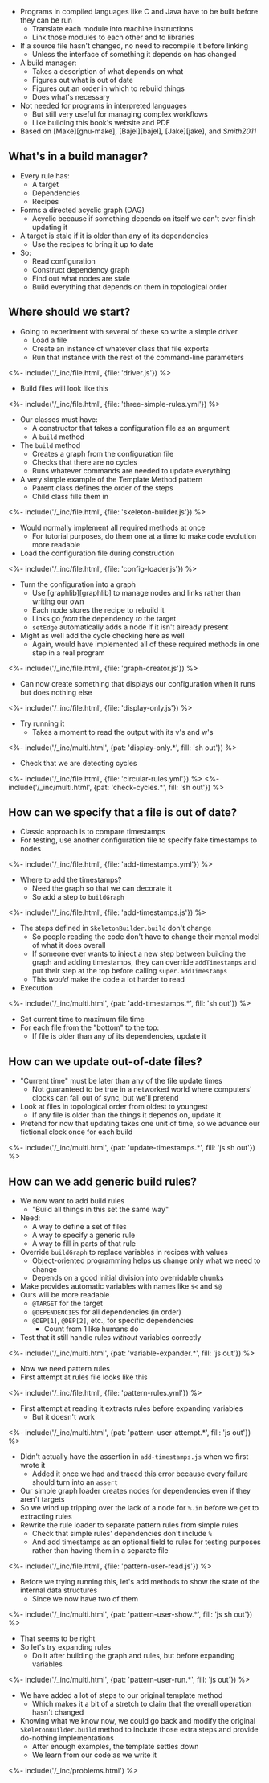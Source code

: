 ---
---

-   Programs in <g key="compiled_language">compiled languages</g> like C and Java have to be built before they can be run
    -   Translate each module into machine instructions
    -   <g key="link">Link</g> those modules to each other and to libraries
-   If a source file hasn't changed, no need to recompile it before linking
    -   Unless the interface of something it depends on has changed
-   A <g key="build_manager">build manager</g>:
    -   Takes a description of what depends on what
    -   Figures out what is out of date
    -   Figures out an order in which to rebuild things
    -   Does what's necessary
-   Not needed for programs in <g key="interpreted_language">interpreted languages</g>
    -   But still very useful for managing complex workflows
    -   Like building this book's website and PDF
-   Based on [Make][gnu-make], [Bajel][bajel], [Jake][jake], and <cite>Smith2011</cite>

## What's in a build manager?

-   Every rule has:
    -   A <g key="build_target">target</g>
    -   <g key="dependency">Dependencies</g>
    -   <g key="build_recipe">Recipes</g>
-   Forms a <g key="dag">directed acyclic graph</g> (DAG)
    -   Acyclic because if something depends on itself we can't ever finish updating it
-   A target is <g key="build_stale">stale</g> if it is older than any of its dependencies
    -   Use the recipes to bring it up to date
-   So:
    -   Read configuration
    -   Construct dependency graph
    -   Find out what nodes are stale
    -   Build everything that depends on them in <g key="topological_order">topological order</g>

## Where should we start?

-   Going to experiment with several of these so write a simple <g key="driver">driver</g>
    -   Load a file
    -   Create an instance of whatever class that file exports
    -   Run that instance with the rest of the command-line parameters

<%- include('/_inc/file.html', {file: 'driver.js'}) %>

-   Build files will look like this

<%- include('/_inc/file.html', {file: 'three-simple-rules.yml'}) %>

-   Our classes must have:
    -   A constructor that takes a configuration file as an argument
    -   A `build` method
-   The `build` method
    -   Creates a graph from the configuration file
    -   Checks that there are no cycles
    -   Runs whatever commands are needed to update everything
-   A very simple example of the <g key="template_method_pattern">Template Method</g> pattern
    -   Parent class defines the order of the steps
    -   Child class fills them in

<%- include('/_inc/file.html', {file: 'skeleton-builder.js'}) %>

-   Would normally implement all required methods at once
    -   For tutorial purposes, do them one at a time to make code evolution more readable
-   Load the configuration file during construction

<%- include('/_inc/file.html', {file: 'config-loader.js'}) %>

-   Turn the configuration into a graph
    -   Use [graphlib][graphlib] to manage nodes and links rather than writing our own
    -   Each node stores the recipe to rebuild it
    -   Links go *from* the dependency *to* the target
    -   `setEdge` automatically adds a node if it isn't already present
-   Might as well add the cycle checking here as well
    -   Again, would have implemented all of these required methods in one step in a real program

<%- include('/_inc/file.html', {file: 'graph-creator.js'}) %>

-   Can now create something that displays our configuration when it runs but does nothing else

<%- include('/_inc/file.html', {file: 'display-only.js'}) %>

-   Try running it
    -   Takes a moment to read the output with its v's and w's

<%- include('/_inc/multi.html', {pat: 'display-only.*', fill: 'sh out'}) %>

-   Check that we are detecting cycles

<%- include('/_inc/file.html', {file: 'circular-rules.yml'}) %>
<%- include('/_inc/multi.html', {pat: 'check-cycles.*', fill: 'sh out'}) %>

## How can we specify that a file is out of date?

-   Classic approach is to compare timestamps
-   For testing, use another configuration file to specify fake timestamps to nodes

<%- include('/_inc/file.html', {file: 'add-timestamps.yml'}) %>

-   Where to add the timestamps?
    -   Need the graph so that we can decorate it
    -   So add a step to `buildGraph`

<%- include('/_inc/file.html', {file: 'add-timestamps.js'}) %>

-   The steps defined in `SkeletonBuilder.build` don't change
    -   So people reading the code don't have to change their mental model of what it does overall
    -   If someone ever wants to inject a new step between building the graph and adding timestamps,
        they can override `addTimestamps` and put their step at the top before calling `super.addTimestamps`
    -   This *would* make the code a lot harder to read
-   Execution

<%- include('/_inc/multi.html', {pat: 'add-timestamps.*', fill: 'sh out'}) %>

-   Set current time to maximum file time
-   For each file from the "bottom" to the top:
    -   If file is older than any of its dependencies, update it

## How can we update out-of-date files?

-   "Current time" must be later than any of the file update times
    -   Not guaranteed to be true in a networked world where computers' clocks can fall out of sync, but we'll pretend
-   Look at files in topological order from oldest to youngest
    -   If any file is older than the things it depends on, update it
-   Pretend for now that updating takes one unit of time, so we advance our fictional clock once for each build

<%- include('/_inc/multi.html', {pat: 'update-timestamps.*', fill: 'js sh out'}) %>

## How can we add generic build rules?

-   We now want to add <g key="build_rule">build rules</g>
    -   "Build all things in this set the same way"
-   Need:
    -   A way to define a set of files
    -   A way to specify a generic rule
    -   A way to fill in parts of that rule
-   Override `buildGraph` to replace variables in recipes with values
    -   Object-oriented programming helps us change only what we need to change
    -   Depends on a good initial division into overridable chunks
-   Make provides <g key="automatic_variable">automatic variables</g> with names like `$<` and `$@`
-   Ours will be more readable
    -   `@TARGET` for the target
    -   `@DEPENDENCIES` for all dependencies (in order)
    -   `@DEP[1]`, `@DEP[2]`, etc., for specific dependencies
        -   Count from 1 like humans do
-   Test that it still handle rules *without* variables correctly

<%- include('/_inc/multi.html', {pat: 'variable-expander.*', fill: 'js out'}) %>

-   Now we need <g key="pattern_rule">pattern rules</g>
-   First attempt at rules file looks like this

<%- include('/_inc/file.html', {file: 'pattern-rules.yml'}) %>

-   First attempt at reading it extracts rules before expanding variables
    -   But it doesn't work

<%- include('/_inc/multi.html', {pat: 'pattern-user-attempt.*', fill: 'js out'}) %>

-   Didn't actually have the assertion in `add-timestamps.js` when we first wrote it
    -   Added it once we had and traced this error because every failure should turn into an `assert`
-   Our simple graph loader creates nodes for dependencies even if they aren't targets
-   So we wind up tripping over the lack of a node for `%.in` before we get to extracting rules
-   Rewrite the rule loader to separate pattern rules from simple rules
    -   Check that simple rules' dependencies don't include `%`
    -   And add timestamps as an optional field to rules for testing purposes rather than having them in a separate file

<%- include('/_inc/file.html', {file: 'pattern-user-read.js'}) %>

-   Before we trying running this, let's add methods to show the state of the internal data structures
    -   Since we now have two of them

<%- include('/_inc/multi.html', {pat: 'pattern-user-show.*', fill: 'js sh out'}) %>

-   That seems to be right
-   So let's try expanding rules
    -   Do it after building the graph and rules, but before expanding variables

<%- include('/_inc/multi.html', {pat: 'pattern-user-run.*', fill: 'js out'}) %>

-   We have added a lot of steps to our original template method
    -   Which makes it a bit of a stretch to claim that the overall operation hasn't changed
-   Knowing what we know now, we could go back and modify the original `SkeletonBuilder.build` method
    to include those extra steps and provide do-nothing implementations
    -   After enough examples, the template settles down
    -   We learn from our code as we write it

<%- include('/_inc/problems.html') %>

